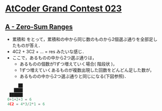# [AtCoder Grand Contest 023](https://atcoder.jp/contests/agc023)

## [A - Zero-Sum Ranges](https://atcoder.jp/contests/agc023/tasks/agc023_a)
- 累積和 をとって，累積和の中から同じ数のものから2個選ぶ通りを全部足したものが答え．
- 4C2 + 3C2 + ... = res みたいな感じ．
- ここで，あるものの中から2つ選ぶ通りは，
	- あるものの個数が1ずつ増えていく場合( 階段状 )，
	- 1ずつ増えていくあるものが複数出現した回数をどんどん足した数が，
	- あるものの中から2つ選ぶ通りと同じになる(下図参照)．
```c
      ██
    ████
  ██████
 0+1+2+3 = 6
 4C2 = 4*3/2*1 = 6
```
